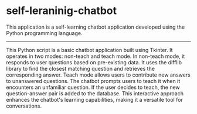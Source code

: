 # self-leraninig-chatbot
 This application is a self-learning chatbot application developed using the Python programming language.
************************************************************************************************************
 
This Python script is a basic chatbot application built using Tkinter. It operates in two modes: non-teach and teach mode. In non-teach mode, it responds to user questions based on pre-existing data. It uses the difflib library to find the closest matching question and retrieves the corresponding answer. Teach mode allows users to contribute new answers to unanswered questions. The chatbot prompts users to teach it when it encounters an unfamiliar question. If the user decides to teach, the new question-answer pair is added to the database. This interactive approach enhances the chatbot's learning capabilities, making it a versatile tool for conversations.
